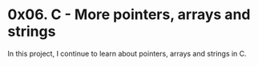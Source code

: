 # 0x06. C - More pointers, arrays and strings
In this project, I continue to learn about pointers, arrays and strings in C.
